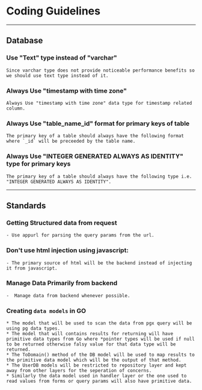# Coding Guidelines

-------------------------------------------------------------

## Database

### Use "Text" type instead of "varchar"
    Since varchar type does not provide noticeable performance benefits so we should use text type instead of it.

### Always Use "timestamp with time zone"
    Always Use "timestamp with time zone" data type for timestamp related column.

### Always Use "table_name_id" format for primary keys of table
    The primary key of a table should always have the following format where `_id` will be preceeded by the table name.

### Always Use "INTEGER GENERATED ALWAYS AS IDENTITY" type for primary keys
    The primary key of a table should always have the following type i.e. "INTEGER GENERATED ALWAYS AS IDENTITY".


-------------------------------------------------------------

## Standards

### Getting Structured data from request
    - Use appurl for parsing the query params from the url.

### Don't use html injection using javascript:
    - The primary source of html will be the backend instead of injecting it from javascript.

### Manage Data Primarily from backend
    -  Manage data from backend whenever possible.

### Creating `data models` in GO
    * The model that will be used to scan the data from pgx query will be using pg data types.
    * The model that will contains results for returning will have primitive data types from Go where *pointer types will be used if null to be returned otherwise falsy value for that data type will be returned.
    * The ToDomain() method of the DB model will be used to map results to the primitive data model which will be the output of that method.
    * The UserDB models will be restricted to repository layer and kept away from other layers for the seperation of concerns.
    * Similarly the data model used in handler layer or the one used to read values from forms or query params will also have primitive data.